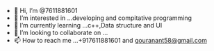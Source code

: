 - 👋 Hi, I’m @7611881601
- 👀 I’m interested in ...developing and compitative programming
- 🌱 I’m currently learning ...c++,Data structure and UI
- 💞️ I’m looking to collaborate on ...
- 📫 How to reach me ...+917611881601 and gouranant58@gmail.com

<!---
7611881601/7611881601 is a ✨ special ✨ repository because its `README.md` (this file) appears on your GitHub profile.
You can click the Preview link to take a look at your changes.
--->

